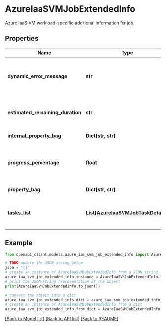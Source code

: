 # AzureIaaSVMJobExtendedInfo

Azure IaaS VM workload-specific additional information for job.

## Properties

Name | Type | Description | Notes
------------ | ------------- | ------------- | -------------
**dynamic_error_message** | **str** | Non localized error message on job execution. | [optional] 
**estimated_remaining_duration** | **str** | Time remaining for execution of this job. | [optional] 
**internal_property_bag** | **Dict[str, str]** | Job internal properties. | [optional] 
**progress_percentage** | **float** | Indicates progress of the job. Null if it has not started or completed. | [optional] 
**property_bag** | **Dict[str, str]** | Job properties. | [optional] 
**tasks_list** | [**List[AzureIaaSVMJobTaskDetails]**](AzureIaaSVMJobTaskDetails.md) | List of tasks associated with this job. | [optional] 

## Example

```python
from openapi_client.models.azure_iaa_svm_job_extended_info import AzureIaaSVMJobExtendedInfo

# TODO update the JSON string below
json = "{}"
# create an instance of AzureIaaSVMJobExtendedInfo from a JSON string
azure_iaa_svm_job_extended_info_instance = AzureIaaSVMJobExtendedInfo.from_json(json)
# print the JSON string representation of the object
print(AzureIaaSVMJobExtendedInfo.to_json())

# convert the object into a dict
azure_iaa_svm_job_extended_info_dict = azure_iaa_svm_job_extended_info_instance.to_dict()
# create an instance of AzureIaaSVMJobExtendedInfo from a dict
azure_iaa_svm_job_extended_info_from_dict = AzureIaaSVMJobExtendedInfo.from_dict(azure_iaa_svm_job_extended_info_dict)
```
[[Back to Model list]](../README.md#documentation-for-models) [[Back to API list]](../README.md#documentation-for-api-endpoints) [[Back to README]](../README.md)


